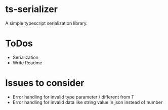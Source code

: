 # ts-serializer
A simple typescript serialization library.

# ToDos
- Serialization
- Write Readme

# Issues to consider
- Error handling for invalid type parameter / different from T
- Error handling for invalid data like string value in json instead of number
